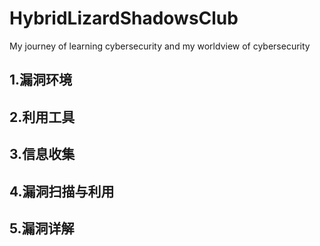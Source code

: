 # HybridLizardShadowsClub
My journey of learning cybersecurity and my worldview of cybersecurity
## 1.漏洞环境
## 2.利用工具
## 3.信息收集
## 4.漏洞扫描与利用
## 5.漏洞详解
